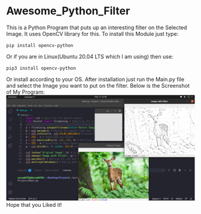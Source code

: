 # Awesome_Python_Filter
This is a Python Program that puts up an interesting filter on the Selected Image. It uses OpenCV library for this. To install this Module just type:
```
pip install opencv-python
```
Or if you are in Linux(Ubuntu 20.04 LTS which I am using) then use:
```
pip3 install opencv-python
```
Or install according to your OS. After installation just run the Main.py file and select the Image you want to put on the filter. Below is the Screenshot of My Program:
<img src="Code_Screenshot.png"><img>
Hope that you Liked it!
